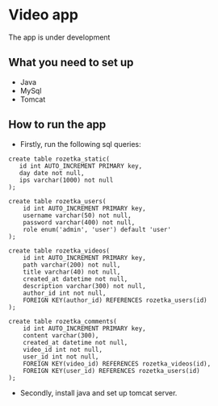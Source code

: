 # Video app
The app is under development

## What you need to set up
* Java
* MySql
* Tomcat

## How to run the app
* Firstly, run the following sql queries: <br/>
```mysql
create table rozetka_static(
   id int AUTO_INCREMENT PRIMARY key,
   day date not null,
   ips varchar(1000) not null
);

create table rozetka_users(
    id int AUTO_INCREMENT PRIMARY key,
    username varchar(50) not null,
    password varchar(400) not null,
    role enum('admin', 'user') default 'user'
);

create table rozetka_videos(
    id int AUTO_INCREMENT PRIMARY key,
    path varchar(200) not null,
    title varchar(40) not null,
    created_at datetime not null,
    description varchar(300) not null,
    author_id int not null,
    FOREIGN KEY(author_id) REFERENCES rozetka_users(id)
);

create table rozetka_comments(
    id int AUTO_INCREMENT PRIMARY key,
    content varchar(300),
    created_at datetime not null,
    video_id int not null,
    user_id int not null,
    FOREIGN KEY(video_id) REFERENCES rozetka_videos(id),
    FOREIGN KEY(user_id) REFERENCES rozetka_users(id)
);
```
* Secondly, install java and set up tomcat server.
